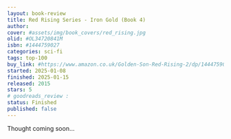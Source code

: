 ```yaml
---
layout: book-review
title: Red Rising Series - Iron Gold (Book 4)
author: 
cover: #assets/img/book_covers/red_rising.jpg
olid: #OL34720841M
isbn: #1444759027
categories: sci-fi
tags: top-100
buy_link: #https://www.amazon.co.uk/Golden-Son-Red-Rising-2/dp/1444759035
started: 2025-01-08
finished: 2025-01-15
released: 2015
stars: 5
# goodreads_review : 
status: Finished
published: false
---
```


Thought coming soon...